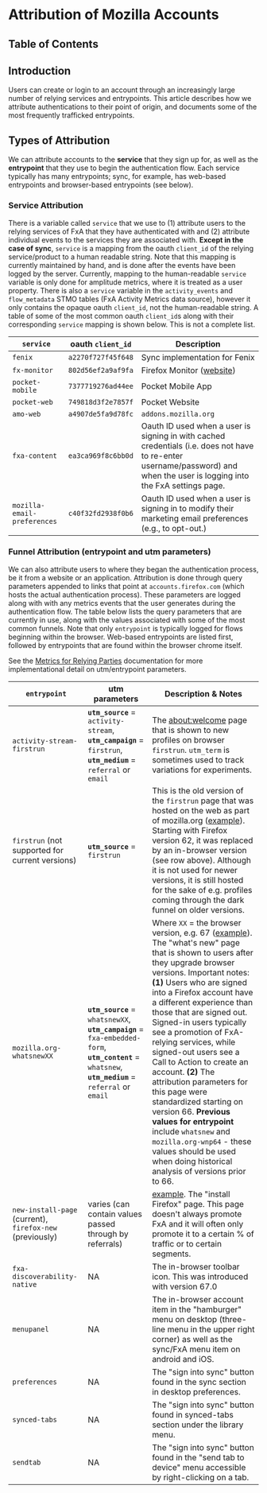 # Attribution of Mozilla Accounts

## Table of Contents

<!-- toc -->

## Introduction

Users can create or login to an account through an increasingly large number of relying services and entrypoints. This article describes how we attribute authentications to their point of origin, and documents some of the most frequently trafficked entrypoints.

## Types of Attribution

We can attribute accounts to the **service** that they sign up for, as well as the **entrypoint** that they use to begin the authentication flow. Each service typically has many entrypoints; sync, for example, has web-based entrypoints and browser-based entrypoints (see below).

### Service Attribution

There is a variable called `service` that we use to (1) attribute users to the relying services of FxA that they have authenticated with and (2) attribute individual events to the services they are associated with. **Except in the case of sync**, `service` is a mapping from the oauth `client_id` of the relying service/product to a human readable string. Note that this mapping is currently maintained by hand, and is done after the events have been logged by the server. Currently, mapping to the human-readable `service` variable is only done for amplitude metrics, where it is treated as a user property. There is also a `service` variable in the `activity_events` and `flow_metadata` STMO tables (FxA Activity Metrics data source), however it only contains the opaque oauth `client_id`, not the human-readable string. A table of some of the most common oauth `client_id`s along with their corresponding `service` mapping is shown below. This is not a complete list.

| `service`                   | oauth `client_id`  | Description                                                                                                                                                                 |
| --------------------------- | ------------------ | --------------------------------------------------------------------------------------------------------------------------------------------------------------------------- |
| `fenix`                     | `a2270f727f45f648` | Sync implementation for Fenix                                                                                                                                               |
| `fx-monitor`                | `802d56ef2a9af9fa` | Firefox Monitor ([website](https://monitor.firefox.com))                                                                                                                    |
| `pocket-mobile`             | `7377719276ad44ee` | Pocket Mobile App                                                                                                                                                           |
| `pocket-web`                | `749818d3f2e7857f` | Pocket Website                                                                                                                                                              |
| `amo-web`                   | `a4907de5fa9d78fc` | `addons.mozilla.org`                                                                                                                                                        |
| `fxa-content`               | `ea3ca969f8c6bb0d` | Oauth ID used when a user is signing in with cached credentials (i.e. does not have to re-enter username/password) and when the user is logging into the FxA settings page. |
| `mozilla-email-preferences` | `c40f32fd2938f0b6` | Oauth ID used when a user is signing in to modify their marketing email preferences (e.g., to opt-out.)                                                                     |


### Funnel Attribution (entrypoint and utm parameters)

We can also attribute users to where they began the authentication process, be it from a website or an application. Attribution is done through query parameters appended to links that point at `accounts.firefox.com` (which hosts the actual authentication process). These parameters are logged along with with any metrics events that the user generates during the authentication flow. The table below lists the query parameters that are currently in use, along with the values associated with some of the most common funnels. Note that only `entrypoint` is typically logged for flows beginning within the browser. Web-based entrypoints are listed first, followed by entrypoints that are found within the browser chrome itself.

See the [Metrics for Relying Parties](https://mozilla.github.io/ecosystem-platform/relying-parties/reference/metrics-for-relying-parties) documentation for more implementational detail on utm/entrypoint parameters.

| `entrypoint`                                             | utm parameters                                                                                                                                      | Description & Notes                                                                                                                                                                                                                                                                                                                                                                                                                                                                                                                                                                                                                                                                                                                   |
| -------------------------------------------------------- | --------------------------------------------------------------------------------------------------------------------------------------------------- | ------------------------------------------------------------------------------------------------------------------------------------------------------------------------------------------------------------------------------------------------------------------------------------------------------------------------------------------------------------------------------------------------------------------------------------------------------------------------------------------------------------------------------------------------------------------------------------------------------------------------------------------------------------------------------------------------------------------------------------- |
| `activity-stream-firstrun`                               | **`utm_source`** = `activity-stream`, **`utm_campaign`** = `firstrun`, **`utm_medium`** = `referral` or `email`                                     | The [about:welcome](about:welcome) page that is shown to new profiles on browser `firstrun`. `utm_term` is sometimes used to track variations for experiments.                                                                                                                                                                                                                                                                                                                                                                                                                                                                                                                                                                        |
| `firstrun` (not supported for current versions)          | **`utm_source`** = `firstrun`                                                                                                                       | This is the old version of the `firstrun` page that was hosted on the web as part of mozilla.org ([example](https://www.mozilla.org/en-US/firefox/62.0/firstrun/)). Starting with Firefox version 62, it was replaced by an in-browser version (see row above). Although it is not used for newer versions, it is still hosted for the sake of e.g. profiles coming through the dark funnel on older versions.                                                                                                                                                                                                                                                                                                                        |
| `mozilla.org-whatsnewXX`                                 | **`utm_source`** = `whatsnewXX`, **`utm_campaign`** = `fxa-embedded-form`, **`utm_content`** = `whatsnew`, **`utm_medium`** = `referral` or `email` | Where `XX` = the browser version, e.g. 67 ([example](https://www.mozilla.org/en-US/firefox/67.0.1/whatsnew/)). The "what's new" page that is shown to users after they upgrade browser versions. Important notes: **(1)** Users who are signed into a Firefox account have a different experience than those that are signed out. Signed-in users typically see a promotion of FxA-relying services, while signed-out users see a Call to Action to create an account. **(2)** The attribution parameters for this page were standardized starting on version 66. **Previous values for entrypoint** include `whatsnew` and `mozilla.org-wnp64` - these values should be used when doing historical analysis of versions prior to 66. |
| `new-install-page` (current), `firefox-new` (previously) | varies (can contain values passed through by referrals)                                                                                             | [example](https://www.mozilla.org/en-US/firefox/new/). The "install Firefox" page. This page doesn't always promote FxA and it will often only promote it to a certain % of traffic or to certain segments.                                                                                                                                                                                                                                                                                                                                                                                                                                                                                                                           |
| `fxa-discoverability-native`                             | NA                                                                                                                                                  | The in-browser toolbar icon. This was introduced with version 67.0                                                                                                                                                                                                                                                                                                                                                                                                                                                                                                                                                                                                                                                                    |
| `menupanel`                                              | NA                                                                                                                                                  | The in-browser account item in the "hamburger" menu on desktop (three-line menu in the upper right corner) as well as the sync/FxA menu item on android and iOS.                                                                                                                                                                                                                                                                                                                                                                                                                                                                                                                                                                      |
| `preferences`                                            | NA                                                                                                                                                  | The "sign into sync" button found in the sync section in desktop preferences.                                                                                                                                                                                                                                                                                                                                                                                                                                                                                                                                                                                                                                                         |
| `synced-tabs`                                            | NA                                                                                                                                                  | The "sign into sync" button found in synced-tabs section under the library menu.                                                                                                                                                                                                                                                                                                                                                                                                                                                                                                                                                                                                                                                      |
| `sendtab`                                                | NA                                                                                                                                                  | The "sign into sync" button found in the "send tab to device" menu accessible by right-clicking on a tab.                                                                                                                                                                                                                                                                                                                                                                                                                                                                                                                                                                                                                             |
